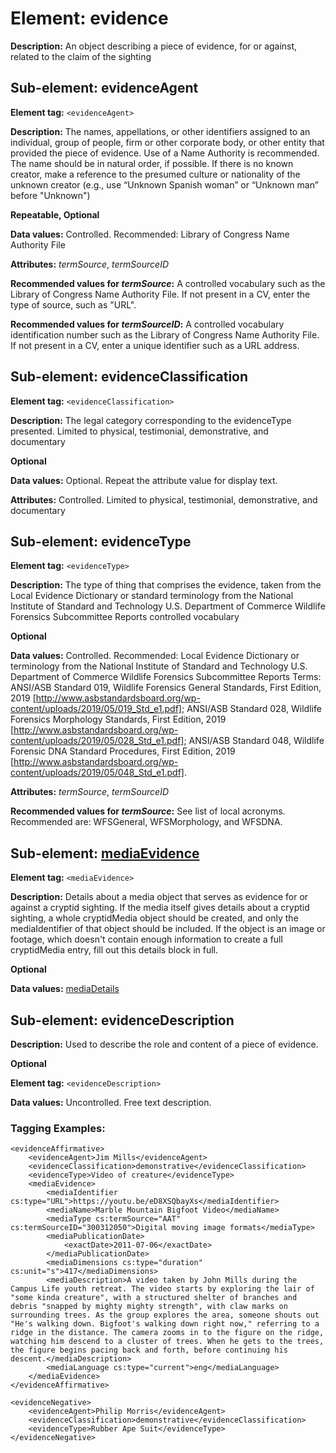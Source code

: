 # Element: evidence

**Description:** An object describing a piece of evidence, for or against, related to the claim of the sighting
 
## Sub-element: evidenceAgent

**Element tag:** `<evidenceAgent>`

**Description:** The names, appellations, or other identifiers assigned to an individual, group of people, firm or other corporate body, or other entity that provided the piece of evidence. Use of a Name Authority is recommended. The name should be in natural order, if possible.  If there is no known creator, make a reference to the presumed culture or nationality of the unknown creator (e.g., use “Unknown Spanish woman” or “Unknown man” before "Unknown")

**Repeatable, Optional**

**Data values:**  Controlled. Recommended: Library of Congress Name Authority File

**Attributes:** *termSource*, *termSourceID*

**Recommended values for *termSource*:** A controlled vocabulary such as the Library of Congress Name Authority File. If not present in a CV, enter the type of source, such as "URL".

**Recommended values for *termSourceID*:** A controlled vocabulary identification number such as the Library of Congress Name Authority File. If not present in a CV, enter a unique identifier such as a URL address.
 
## Sub-element: evidenceClassification

**Element tag:** `<evidenceClassification>`

**Description:** The legal category corresponding to the evidenceType presented. Limited to physical, testimonial, demonstrative, and documentary

**Optional**

**Data values:** Optional. Repeat the attribute value for display text.

**Attributes:** Controlled. Limited to physical, testimonial, demonstrative, and documentary


## Sub-element: evidenceType

**Element tag:** `<evidenceType>`

**Description:** The type of thing that comprises the evidence, taken from the Local Evidence Dictionary or standard terminology from the National Institute of Standard and Technology U.S. Department of Commerce Wildlife Forensics Subcommittee Reports controlled vocabulary

**Optional**

**Data values:**  Controlled. Recommended: Local Evidence Dictionary or terminology from the National Institute of Standard and Technology U.S. Department of Commerce Wildlife Forensics Subcommittee Reports Terms: ANSI/ASB Standard 019, Wildlife Forensics General Standards, First Edition, 2019 [http://www.asbstandardsboard.org/wp-content/uploads/2019/05/019_Std_e1.pdf]; ANSI/ASB Standard 028, Wildlife Forensics Morphology Standards, First Edition, 2019 [http://www.asbstandardsboard.org/wp-content/uploads/2019/05/028_Std_e1.pdf]; ANSI/ASB Standard 048, Wildlife Forensic DNA Standard Procedures, First Edition, 2019 [http://www.asbstandardsboard.org/wp-content/uploads/2019/05/048_Std_e1.pdf].

**Attributes:** *termSource*, *termSourceID*

**Recommended values for *termSource*:** See list of local acronyms. Recommended are: WFSGeneral, WFSMorphology, and WFSDNA.

 
## Sub-element: [mediaEvidence](mediaDetails.md)

**Element tag:** `<mediaEvidence>`

**Description:** Details about a media object that serves as evidence for or against a cryptid sighting. If the media itself gives details about a cryptid sighting, a whole cryptidMedia object should be created, and only the mediaIdentifier of that object should be included. If the object is an image or footage, which doesn't contain enough information to create a full cryptidMedia entry, fill out this details block in full.

**Optional**

**Data values:** [mediaDetails](mediaDetails.md)


## Sub-element: evidenceDescription

**Description:** Used to describe the role and content of a piece of evidence.

**Optional**

**Element tag:** `<evidenceDescription>`

**Data values:**  Uncontrolled. Free text description.

### Tagging Examples:
```
<evidenceAffirmative>
    <evidenceAgent>Jim Mills</evidenceAgent>
    <evidenceClassification>demonstrative</evidenceClassification>
    <evidenceType>Video of creature</evidenceType>
    <mediaEvidence>
        <mediaIdentifier cs:type="URL">https://youtu.be/eD8XSQbayXs</mediaIdentifier>
        <mediaName>Marble Mountain Bigfoot Video</mediaName>
        <mediaType cs:termSource="AAT" cs:termSourceID="300312050">Digital moving image formats</mediaType>
        <mediaPublicationDate>
            <exactDate>2011-07-06</exactDate>
        </mediaPublicationDate>
        <mediaDimensions cs:type="duration" cs:unit="s">417</mediaDimensions>
        <mediaDescription>A video taken by John Mills during the Campus Life youth retreat. The video starts by exploring the lair of "some kinda creature", with a structured shelter of branches and debris "snapped by mighty mighty strength", with claw marks on surrounding trees. As the group explores the area, someone shouts out "He's walking down. Bigfoot's walking down right now," referring to a ridge in the distance. The camera zooms in to the figure on the ridge, watching him descend to a cluster of trees. When he gets to the trees, the figure begins pacing back and forth, before continuing his descent.</mediaDescription>
        <mediaLanguage cs:type="current">eng</mediaLanguage>
    </mediaEvidence>
</evidenceAffirmative>
```

```
<evidenceNegative>
    <evidenceAgent>Philip Morris</evidenceAgent>
    <evidenceClassification>demonstrative</evidenceClassification>
    <evidenceType>Rubber Ape Suit</evidenceType>
</evidenceNegative>
```